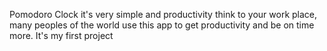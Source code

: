 Pomodoro Clock it's very simple and productivity think to your work place, many peoples of the world use this app to get productivity and be on time more.
It's my first project
